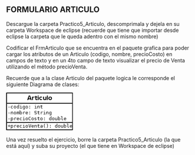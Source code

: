 ##  FORMULARIO ARTICULO

 Descargue la carpeta Practico5_Articulo, descomprimala y dejela en su carpeta Workspace de eclipse (recuerde que tiene que importar desde eclipse la carpeta que le queda adentro con el mismo nombre)

 Codificar el FrmArticulo que se encuentra en el paquete grafica para poder cargar los atributos de un Articulo (codigo, nombre, precioCosto) en campos de texto y en un 4to campo de texto visualizar el precio de Venta utilizando el método precioVenta.
 
 Recuerde que a la clase Articulo del paquete logica le corresponde el siguiente Diagrama de clases:

![Diagrama de la clase Articulo](./articulo.png) 

 Una vez resuelto el ejercicio, borre la carpeta Practico5_Articulo (la que está aquí) y suba su proyecto (el que tiene en Workspace de eclipse)
